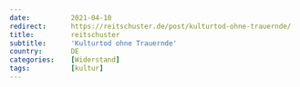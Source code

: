 ```yaml
---
date:          2021-04-10
redirect:      https://reitschuster.de/post/kulturtod-ohne-trauernde/
title:         reitschuster
subtitle:      'Kulturtod ohne Trauernde'
country:       DE
categories:    [Widerstand]
tags:          [kultur]
---
```


